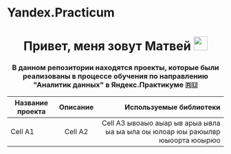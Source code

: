 # Yandex.Practicum
<h1 align="center">Привет, меня зовут Матвей
<img src="https://github.com/blackcater/blackcater/raw/main/images/Hi.gif" height="32"/></h1>
<h3 align="center">В данном репозитории находятся проекты, которые были реализованы в процессе обучения по направлению "Аналитик данных" в Яндекс.Практикуме 🇷🇺</h3>

| Название проекта | Описание | Используемые библиотеки |  
|------------------|:--------:|------------------------:|  
| Cell A1 | Cell A2 | Cell A3 ывоаыо аыар ыв арыа ывла ыа ыа ыла оы юлоар юы раюылвр юыоорта юоырюо |
